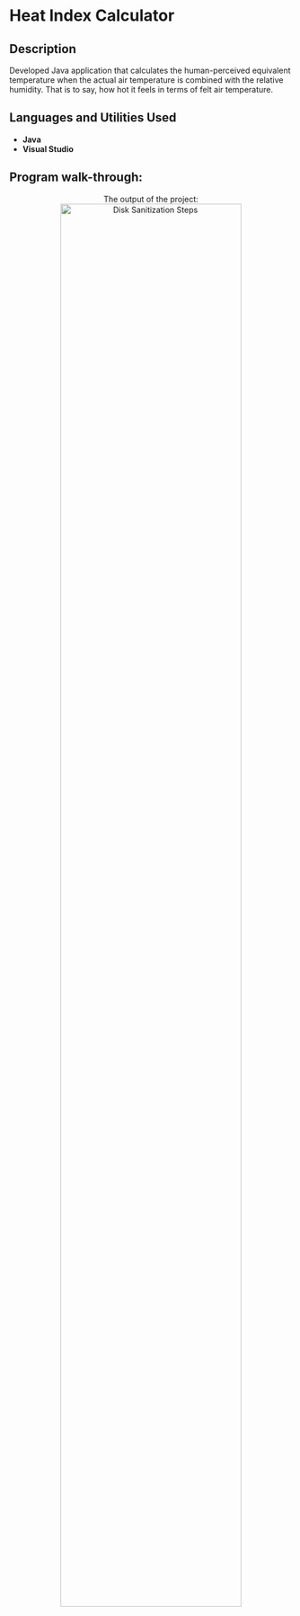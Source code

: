 <h1>Heat Index Calculator</h1>

<h2>Description</h2>
Developed  Java application that calculates the human-perceived equivalent temperature when the actual air temperature is combined with the relative humidity. That is to say, how hot it feels in terms of felt air temperature.
<br />


<h2>Languages and Utilities Used</h2>

- <b>Java</b> 
- <b>Visual Studio</b>

<h2>Program walk-through:</h2>

<p align="center">
The output of the project: <br/>
<img src="https://i.imgur.com/TUs0U3P.png" height="80%" width="80%" alt="Disk Sanitization Steps"/>
<br />
